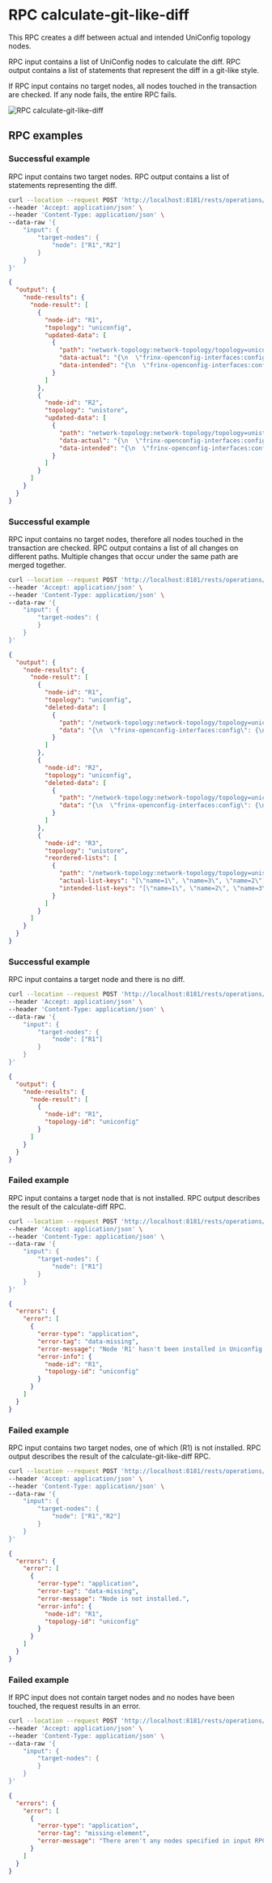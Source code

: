 # RPC calculate-git-like-diff

This RPC creates a diff between actual and intended UniConfig topology nodes.

RPC input contains a list of UniConfig nodes to calculate the diff. RPC output contains a list of statements that represent the diff in a git-like style.

If RPC input contains no target nodes, all nodes touched in the transaction are checked. If any node fails, the entire RPC fails. 

![RPC calculate-git-like-diff](RPC_calculate-git-like-diff-RPC_calculate_git_like_diff.svg)

## RPC examples

### Successful example

RPC input contains two target nodes. RPC output contains a list of statements representing the diff.

```bash RPC Request
curl --location --request POST 'http://localhost:8181/rests/operations/uniconfig-manager:calculate-git-like-diff' \
--header 'Accept: application/json' \
--header 'Content-Type: application/json' \
--data-raw '{
    "input": {
        "target-nodes": {
            "node": ["R1","R2"]
        }
    }
}'
```

```json RPC Response, Status: 200
{
  "output": {
    "node-results": {
      "node-result": [
        {
          "node-id": "R1",
          "topology": "uniconfig",
          "updated-data": [
            {
              "path": "network-topology:network-topology/topology=uniconfig/node=R1/frinx-uniconfig-topology:configuration/frinx-openconfig-interfaces:interfaces/interface=GigabitEthernet0%2F0%2F0%2F0/config",
              "data-actual": "{\n  \"frinx-openconfig-interfaces:config\": {\n    \"type\": \"iana-if-type:ethernetCsmacd\",\n    \"enabled\": true,\n    \"name\": \"GigabitEthernet0/0/0/0\"\n  }\n}",
              "data-intended": "{\n  \"frinx-openconfig-interfaces:config\": {\n    \"type\": \"iana-if-type:ethernetCsmacd\",\n    \"enabled\": false,\n    \"name\": \"GigabitEthernet0/0/0/0dfhdfghd\"\n  }\n}"
            }
          ]
        },
        {
          "node-id": "R2",
          "topology": "unistore",
          "updated-data": [
            {
              "path": "network-topology:network-topology/topology=unistore/node=R2/frinx-uniconfig-topology:configuration/frinx-openconfig-interfaces:interfaces/interface=GigabitEthernet0%2F0%2F0%2F0/config",
              "data-actual": "{\n  \"frinx-openconfig-interfaces:config\": {\n    \"type\": \"iana-if-type:ethernetCsmacd\",\n    \"enabled\": false,\n    \"name\": \"GigabitEthernet0/0/0/0\"\n  }\n}",
              "data-intended": "{\n  \"frinx-openconfig-interfaces:config\": {\n    \"type\": \"iana-if-type:ethernetCsmacd\",\n    \"enabled\": false,\n    \"name\": \"GigabitEthernet0/0/0/0dfhdfghd\"\n  }\n}"
            }
          ]
        }
      ]
    }
  }
}
```

### Successful example

RPC input contains no target nodes, therefore all nodes touched in the transaction are checked. RPC output contains a list of all changes on different paths. Multiple changes that occur under the same path are merged together.

```bash RPC Request
curl --location --request POST 'http://localhost:8181/rests/operations/uniconfig-manager:calculate-git-like-diff' \
--header 'Accept: application/json' \
--header 'Content-Type: application/json' \
--data-raw '{
    "input": {
        "target-nodes": {
        }
    }
}'
```

```json RPC Response, Status: 200
{
  "output": {
    "node-results": {
      "node-result": [
        {
          "node-id": "R1",
          "topology": "uniconfig",
          "deleted-data": [
            {
              "path": "/network-topology:network-topology/topology=uniconfig/node=R1/frinx-uniconfig-topology:configuration/frinx-openconfig-interfaces:interfaces/interface=GigabitEthernet0%2F0%2F0%2F0/config",
              "data": "{\n  \"frinx-openconfig-interfaces:config\": {\n    \"type\": \"iana-if-type:ethernetCsmacd\",\n    \"enabled\": false,\n    \"name\": \"GigabitEthernet0/0/0/0\"\n  }\n}"
            }
          ]
        },
        {
          "node-id": "R2",
          "topology": "uniconfig",
          "deleted-data": [
            {
              "path": "/network-topology:network-topology/topology=uniconfig/node=R2/frinx-uniconfig-topology:configuration/frinx-openconfig-interfaces:interfaces/interface=GigabitEthernet0%2F0%2F0%2F0/config",
              "data": "{\n  \"frinx-openconfig-interfaces:config\": {\n    \"type\": \"iana-if-type:ethernetCsmacd\",\n    \"enabled\": false,\n    \"name\": \"GigabitEthernet0/0/0/0\"\n  }\n}"
            }
          ]
        },
        {
          "node-id": "R3",
          "topology": "unistore",
          "reordered-lists": [
            {
              "path": "/network-topology:network-topology/topology=unistore/node=R3/frinx-uniconfig-topology:configuration/routing-policy:routing-policy/policy-definitions/policy-definition=route_policy_1/statements/statement",
              "actual-list-keys": "[\"name=1\", \"name=3\", \"name=2\"]",
              "intended-list-keys": "[\"name=1\", \"name=2\", \"name=3\"]"
            }
          ]
        }
      ]
    }
  }
}
```

### Successful example

RPC input contains a target node and there is no diff.

```bash RPC Request
curl --location --request POST 'http://localhost:8181/rests/operations/uniconfig-manager:calculate-git-like-diff' \
--header 'Accept: application/json' \
--header 'Content-Type: application/json' \
--data-raw '{
    "input": {
        "target-nodes": {
            "node": ["R1"]
        }
    }
}'
```

```json RPC Response, Status: 200
{
  "output": {
    "node-results": {
      "node-result": [
        {
          "node-id": "R1",
          "topology-id": "uniconfig"
        }
      ]
    }
  }
}
```

### Failed example

RPC input contains a target node that is not installed. RPC output describes the result of the calculate-diff RPC.

```bash RPC Request
curl --location --request POST 'http://localhost:8181/rests/operations/uniconfig-manager:calculate-git-like-diff' \
--header 'Accept: application/json' \
--header 'Content-Type: application/json' \
--data-raw '{
    "input": {
        "target-nodes": {
            "node": ["R1"]
        }
    }
}'
```

```json RPC Response, Status: 404
{
  "errors": {
    "error": [
      {
        "error-type": "application",
        "error-tag": "data-missing",
        "error-message": "Node 'R1' hasn't been installed in Uniconfig database",
        "error-info": {
          "node-id": "R1",
          "topology-id": "uniconfig"
        }
      }
    ]
  }
}
```

### Failed example

RPC input contains two target nodes, one of which (R1) is not installed. RPC output describes the result of the calculate-git-like-diff RPC.

```bash RPC Request
curl --location --request POST 'http://localhost:8181/rests/operations/uniconfig-manager:calculate-git-like-diff' \
--header 'Accept: application/json' \
--header 'Content-Type: application/json' \
--data-raw '{
    "input": {
        "target-nodes": {
            "node": ["R1","R2"]
        }
    }
}'
```

```json RPC Response, Status: 404
{
  "errors": {
    "error": [
      {
        "error-type": "application",
        "error-tag": "data-missing",
        "error-message": "Node is not installed.",
        "error-info": {
          "node-id": "R1",
          "topology-id": "uniconfig"
        }
      }
    ]
  }
}
```

### Failed example

If RPC input does not contain target nodes and no nodes have been touched, the request results in an error.

```bash RPC Request
curl --location --request POST 'http://localhost:8181/rests/operations/uniconfig-manager:calculate-git-like-diff' \
--header 'Accept: application/json' \
--header 'Content-Type: application/json' \
--data-raw '{
    "input": {
        "target-nodes": {
        }
    }
}'
```

```json RPC Response, Status: 400
{
  "errors": {
    "error": [
      {
        "error-type": "application",
        "error-tag": "missing-element",
        "error-message": "There aren't any nodes specified in input RPC and there aren't any touched nodes."
      }
    ]
  }
}
```
